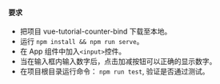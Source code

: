 #### 要求

- 把项目 vue-tutorial-counter-bind 下载至本地。
- 运行 `npm install && npm run serve`。
- 在 App 组件中加入`<input>`控件。
- 当在输入框内输入数字后，点击加减按钮可以正确的显示数字。
- 在项目根目录运行命令： `npm run test`, 验证是否通过测试。
